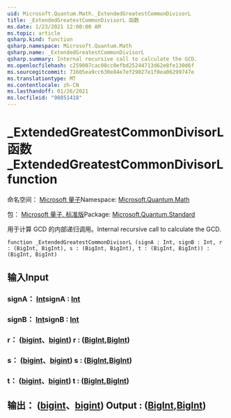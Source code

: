 ```yaml
---
uid: Microsoft.Quantum.Math._ExtendedGreatestCommonDivisorL
title: _ExtendedGreatestCommonDivisorL 函数
ms.date: 1/23/2021 12:00:00 AM
ms.topic: article
qsharp.kind: function
qsharp.namespace: Microsoft.Quantum.Math
qsharp.name: _ExtendedGreatestCommonDivisorL
qsharp.summary: Internal recursive call to calculate the GCD.
ms.openlocfilehash: c259007cac08cc0efbd25244713d62e8fe130d6f
ms.sourcegitcommit: 71605ea9cc630e84e7ef29027e1f0ea06299747e
ms.translationtype: MT
ms.contentlocale: zh-CN
ms.lasthandoff: 01/26/2021
ms.locfileid: "98851418"
---
```

# <a name="_extendedgreatestcommondivisorl-function"></a><span data-ttu-id="41392-102">_ExtendedGreatestCommonDivisorL 函数</span><span class="sxs-lookup"><span data-stu-id="41392-102">_ExtendedGreatestCommonDivisorL function</span></span>

<span data-ttu-id="41392-103">命名空间： [Microsoft 量子](xref:Microsoft.Quantum.Math)</span><span class="sxs-lookup"><span data-stu-id="41392-103">Namespace: [Microsoft.Quantum.Math](xref:Microsoft.Quantum.Math)</span></span>

<span data-ttu-id="41392-104">包： [Microsoft 量子. 标准版](https://nuget.org/packages/Microsoft.Quantum.Standard)</span><span class="sxs-lookup"><span data-stu-id="41392-104">Package: [Microsoft.Quantum.Standard](https://nuget.org/packages/Microsoft.Quantum.Standard)</span></span>


<span data-ttu-id="41392-105">用于计算 GCD 的内部递归调用。</span><span class="sxs-lookup"><span data-stu-id="41392-105">Internal recursive call to calculate the GCD.</span></span>

```qsharp
function _ExtendedGreatestCommonDivisorL (signA : Int, signB : Int, r : (BigInt, BigInt), s : (BigInt, BigInt), t : (BigInt, BigInt)) : (BigInt, BigInt)
```


## <a name="input"></a><span data-ttu-id="41392-106">输入</span><span class="sxs-lookup"><span data-stu-id="41392-106">Input</span></span>

### <a name="signa--int"></a><span data-ttu-id="41392-107">signA： [Int](xref:microsoft.quantum.lang-ref.int)</span><span class="sxs-lookup"><span data-stu-id="41392-107">signA : [Int](xref:microsoft.quantum.lang-ref.int)</span></span>




### <a name="signb--int"></a><span data-ttu-id="41392-108">signB： [Int](xref:microsoft.quantum.lang-ref.int)</span><span class="sxs-lookup"><span data-stu-id="41392-108">signB : [Int](xref:microsoft.quantum.lang-ref.int)</span></span>




### <a name="r--bigintbigint"></a><span data-ttu-id="41392-109">r： ([bigint](xref:microsoft.quantum.lang-ref.bigint)、[bigint](xref:microsoft.quantum.lang-ref.bigint)) </span><span class="sxs-lookup"><span data-stu-id="41392-109">r : ([BigInt](xref:microsoft.quantum.lang-ref.bigint),[BigInt](xref:microsoft.quantum.lang-ref.bigint))</span></span>




### <a name="s--bigintbigint"></a><span data-ttu-id="41392-110">s： ([bigint](xref:microsoft.quantum.lang-ref.bigint)、[bigint](xref:microsoft.quantum.lang-ref.bigint)) </span><span class="sxs-lookup"><span data-stu-id="41392-110">s : ([BigInt](xref:microsoft.quantum.lang-ref.bigint),[BigInt](xref:microsoft.quantum.lang-ref.bigint))</span></span>




### <a name="t--bigintbigint"></a><span data-ttu-id="41392-111">t： ([bigint](xref:microsoft.quantum.lang-ref.bigint)、[bigint](xref:microsoft.quantum.lang-ref.bigint)) </span><span class="sxs-lookup"><span data-stu-id="41392-111">t : ([BigInt](xref:microsoft.quantum.lang-ref.bigint),[BigInt](xref:microsoft.quantum.lang-ref.bigint))</span></span>





## <a name="output--bigintbigint"></a><span data-ttu-id="41392-112">输出： ([bigint](xref:microsoft.quantum.lang-ref.bigint)、[bigint](xref:microsoft.quantum.lang-ref.bigint)) </span><span class="sxs-lookup"><span data-stu-id="41392-112">Output : ([BigInt](xref:microsoft.quantum.lang-ref.bigint),[BigInt](xref:microsoft.quantum.lang-ref.bigint))</span></span>

